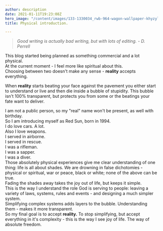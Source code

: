 ```yaml
---
author: description
date: 2021-01-11T19:23:08Z
hero_image: "/content/images/133-1330034_rwb-964-wagon-wallpaper-khyzyl-saleem.jpg"
title: Physical introduction.

---
```

> _Good writing is actually bad writing, but with lots of editing. - D. Perrell_

This blog started being planned as something commercial and a lot physical.  
At the current moment - I feel more like spiritual about this.  
Choosing between two doesn't make any sense - **reality** accepts everything.

When **reality** starts beating your face against the pavement you either start to understand or live and then die inside a bubble of stupidity. This bubble isn't 100% transparent, but protects you from some or the beatings your fate want to deliver.

I am not a public person, so my "real" name won't be present, as well with birthday.  
So I am introducing myself as Red Sun, born in 1994.  
I do love cars. A lot.  
Also I love weapons.  
I served in airborne.  
I served in rescue.  
I was a rifleman.  
I was a sapper.  
I was a diver.  
Those absolutely physical experiences give me clear understanding of one thing: life is all about shades. We are drowning in false dichotomies - physical or spiritual, war or peace, black or white; none of the above can be true.  
Fading the shades away takes the joy out of life, but keeps it simple.  
This is the way I understand the role God is serving to people: leaving a variety of laws, systems, rules and events - and designing a much simpler system.  
Simplifying complex systems adds layers to the bubble. Understanding them - makes it more transparent.  
So my final goal is to accept **reality.** To stop simplifying, but accept everything in it's complexity - this is the way I see joy of life. The way of absolute freedom.